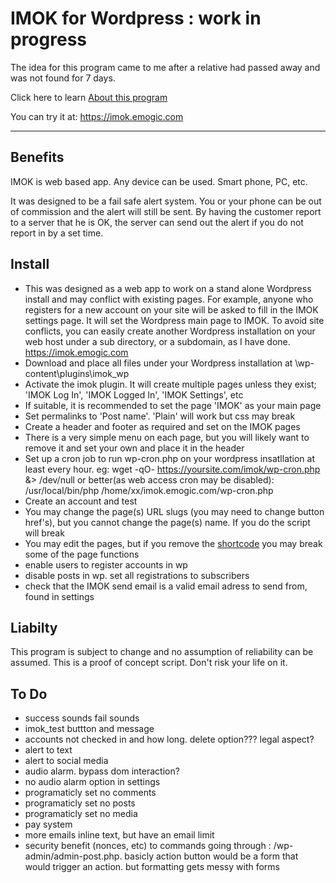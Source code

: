 # IMOK for Wordpress : work in progress

The idea for this program came to me after a relative had passed away and was not found for 7 days.

Click here to learn [About this program](https://github.com/vpelss/imok_wp/blob/master/imok.md#about)

You can try it at: https://imok.emogic.com

-------------------------------------

## Benefits

IMOK is web based app. Any device can be used. Smart phone, PC, etc.

It was designed to be a fail safe alert system. You or your phone can be out of commission and the alert will still be sent.
By having the customer report to a server that he is OK, the server can send out the alert if you do not report in by a set time.

## Install

- This was designed as a web app to work on a stand alone Wordpress install and may conflict with existing pages.
For example, anyone who registers for a new account on your site will be asked to fill in the IMOK settings page.
It will set the Wordpress main page to IMOK.
To avoid site conflicts, you can easily create another Wordpress installation on your web host under a sub directory, or a subdomain, as I have done. https://imok.emogic.com
- Download and place all files under your Wordpress installation at \wp-content\plugins\imok_wp
- Activate the imok plugin. It will create multiple pages unless they exist; 'IMOK Log In', 'IMOK Logged In', 'IMOK Settings', etc
- If suitable, it is recommended to set the page 'IMOK' as your main page
- Set permalinks to 'Post name'. 'Plain' will work but css may break
- Create a header and footer as required and set on the IMOK pages
- There is a very simple menu on each page, but you will likely want to remove it and set your own and place it in the header
- Set up a cron job to run wp-cron.php on your wordpress insatllation at least every hour. eg: wget -qO- https://yoursite.com/imok/wp-cron.php &> /dev/null or better(as web access cron may be disabled): 	/usr/local/bin/php /home/xx/imok.emogic.com/wp-cron.php
- Create an account and test
- You may change the page(s) URL slugs (you may need to change button href's), but you cannot change the page(s) name. If you do the script will break
- You may edit the pages, but if you remove the [shortcode](s) you may break some of the page functions
- enable users to register accounts in wp
- disable posts in wp. set all registrations to subscribers
- check that the IMOK send email is a valid email adress to send from, found in settings

## Liabilty

This program is subject to change and no assumption of reliability can be assumed.
This is a proof of concept script. Don't risk your life on it.

## To Do

- success sounds fail sounds
- imok_test buttton and message 
- accounts not checked in and how long. delete option??? legal aspect?
- alert to text
- alert to social media
- audio alarm. bypass dom interaction?
- no audio alarm option in settings
- programaticly set no comments
- programaticly set no posts
- programaticly set no media
- pay system
- more emails inline text, but have an email limit
- security benefit (nonces, etc) to commands going through : /wp-admin/admin-post.php. basicly action button would be a form that would trigger an action. but formatting gets messy with forms
